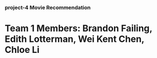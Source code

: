 ### project-4 Movie Recommendation 


# Team 1 Members: Brandon Failing, Edith Lotterman, Wei Kent Chen, Chloe Li



